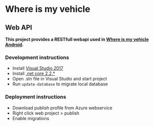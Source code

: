 # Where is my vehicle
## Web API
**This project provides a RESTfull webapi used in [Where is my vehicle Android](https://github.com/roystijsiger/where-is-my-vehicle-android).**

### Development instructions
- Install [Visual Studio 2017](https://visualstudio.microsoft.com/vs/)
- Install [.net core 2.2.*](https://dotnet.microsoft.com/download/dotnet-core/2.2)
- Open .sln file in Visual Studio and start project
- Run `update-database` to migrate local database

### Deployment instructions
- Download publish profile from Azure webservice
- Right click web project > publish
- Enable migrations
